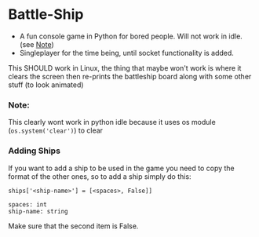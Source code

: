 # Battle-Ship

* A fun console game in Python for bored people. Will not work in idle.(see [Note](#note))
* Singleplayer for the time being, until socket functionality is added.

This SHOULD work in Linux, the thing that maybe won't work is where it clears the screen then re-prints the battleship board along with some other stuff (to look animated)
### Note:
This clearly wont work in python idle because it uses os module (`os.system('clear')`) to clear
### Adding Ships
If you want to add a ship to be used in the game you need to copy the format of the other ones, so to add a ship simply do this:
```
ships['<ship-name>'] = [<spaces>, False]]
```
```
spaces: int
ship-name: string
```
Make sure that the second item is False.

